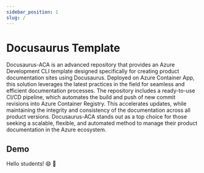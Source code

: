 ```yaml
---
sidebar_position: 1
slug: /
---
```


# Docusaurus Template

Docusaurus-ACA is an advanced repository that provides an Azure Development CLI template designed specifically for creating product documentation sites using Docusaurus. Deployed on Azure Container App, this solution leverages the latest practices in the field for seamless and efficient documentation processes. The repository includes a ready-to-use CI/CD pipeline, which automates the build and push of new commit revisions into Azure Container Registry. This accelerates updates, while maintaining the integrity and consistency of the documentation across all product versions. Docusaurus-ACA stands out as a top choice for those seeking a scalable, flexible, and automated method to manage their product documentation in the Azure ecosystem.

## Demo

Hello students! :smile: :raised_hands: